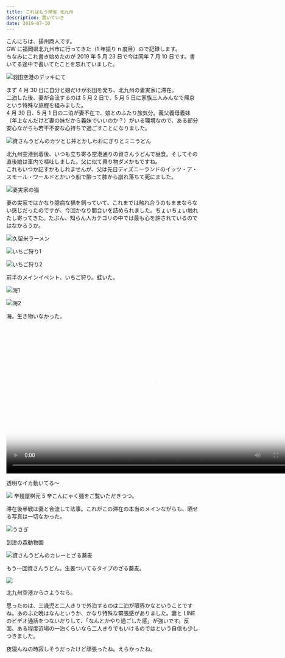 ```yaml
---
title: これはもう帰省 北九州
description: 書いていき
date: 2019-07-10
---
```


こんにちは、揚州商人です。  
GW に福岡県北九州市に行ってきた（1 年振り n 度目）ので記録します。  
ちなみにこれ書き始めたのが 2019 年 5 月 23 日で今は同年 7 月 10 日です。書いてる途中で書いてたことを忘れていました。

![羽田空港のデッキにて](https://lh3.googleusercontent.com/pw/AM-JKLXImz6qbsmuKlIVdWzd-6RQQZcDnZEYBmQAPgMzOm7UQ4npYfLqG-rH7Z6O2VyGLvCH3tuOTxwcnwGIL3-pvWQ9DzCaFUahWGL9LoSaJB_toDYRLWWprzyQJGPnTBUdT-Qg2RsnVGgK1CurdcsQ0icdbA=w780-h439)

まず 4 月 30 日に自分と娘だけが羽田を発ち、北九州の妻実家に滞在。  
二泊した後、妻が合流するのは 5 月 2 日で、5 月 5 日に家族三人みんなで帰京という特殊な旅程を組みました。  
4 月 30 日、5 月 1 日の二泊が妻不在で、娘とのふたり旅気分。義父義母義妹（年上なんだけど妻の妹だから義妹でいいのか？）がいる環境なので、ある部分安心ながらも若干不安な心持ちで過ごすことになりました。

![資さんうどんのカツとじ丼とかしわおにぎりとミニうどん](https://lh3.googleusercontent.com/pw/AM-JKLUf_WEkorNCeV-_gzE12-VqpywiSJs0d230GTwQuTO4SZYI_e2jBLpRG0cg6Y5kItCuL5xCpfekFVofYqTZu8S92aa4zMCqnQrQFCOlDOO-2F7vEIQF2vR03ZAAMulDRXym7ZZ9dLAHbu34b0zxis9QlA=w780-h585)

北九州空港到着後、いつも立ち寄る空港通りの資さんうどんで昼食。そしてその直後娘は車内で嘔吐しました。父に似て乗り物ダメかもですね。  
これもいつか記すかもしれませんが、父は先日ディズニーランドのイッツ・ア・スモール・ワールドとかいう船で酔って膝から崩れ落ちて死にました。

![妻実家の猫](https://lh3.googleusercontent.com/pw/AM-JKLXzTM_LRIi5ZZasHtxjVYmebWzRZ69SI-KtaN91pLJ1X9L6-fXsYgI1GF8J8HGb9dRuvS8YWFJLd28eD1XTNa23gEOoyc2Lmds_KPz0pB2O6zwwxWOlxxbSF5rW53CCaA_4FlEGA0EBR80K0ARI6kIGcQ=w780-h1040)

妻の実家ではかなり臆病な猫を飼っていて、これまでは触れ合うのもままならない感じだったのですが、今回かなり間合いを詰められました。ちょいちょい触れたし寄ってきた。たぶん、知らん人カテゴリの中では最も心を許されているのではなかろうか。

![久留米ラーメン](https://lh3.googleusercontent.com/pw/AM-JKLUpoxrSQyn7kvwMZ3x-Ag0dhZ5UKNkdJwq2eULKtBic2wLahzwq1ncuNCgentW1-E2U5pbQIe3TTPqymFRh9AcKBpBAunkabOL92QfHBaEfT99bITazfcMntGiLOH-Vj1wwgRyimPPW0d2fNT-NFLdhhg=w780-h1040)

![いちご狩り1](https://lh3.googleusercontent.com/pw/AM-JKLV68MaI8Eovv8Qi1ZcrsVhi88c1rXEja-0xs_-VlDcOLv46WZF39KhBLYd7bAplb_a7IHN5Fghf1oG6F2unksCNwyJIh5DLFv00IAkE7onR_sMG8aq5HcHpZoFQi_yzLZh4r7ksc33uVZRq_A1xZ0s44g=w780-h1040)

![いちご狩り2](https://lh3.googleusercontent.com/pw/AM-JKLUWCuHrvQRQt5QB8q6A2jnnDkeVztNYLaGRYay_mPUzjuJpKXHABOvVbE2j1OQXQZ47_D55HC_7DfZaokze-7yNp4-D8Ku6oOuZ_VCEoOEeqlgq-1pnnI7-lIhKxiNnLgD6UcN9GfTveMgQZE3w1AtD9Q=w780-h1385)

前半のメインイベント、いちご狩り。蛙いた。

![海1](https://lh3.googleusercontent.com/pw/AM-JKLWAWzmhagNchXeFW6Qt_ZLV5ZV-nzSqrq30K-r0LfqHiqnrezCj-X5BM91_Cb8-MQLFABsQUsy2h7exKg8xHEYkEh3NXTlS6OvXYuparFQPXnnaL4FrxXYu-4dCUY7X0YTNULbskcJx5LxkXr1g_cqyaw=w780-h585)

![海2](https://lh3.googleusercontent.com/pw/AM-JKLWB5tYtwB5O3zas9yB0DkPkGTGvPB-7_zJC4flWTSmGQbb6pMCNUZuScxNSFTnkTT5WzNVgOqGNXKWkRclm0x7wQkin_-s47eb2DFwsSwx6q8VYjXmN-xtSy28E0qHj2Lsp-lEsLARWMAIJjsbiyQOwjw=w780-h585)

海。生き物いなかった。

<video controls preload="metadata" poster="https://lh3.googleusercontent.com/pw/AM-JKLWOT99nxKGDJvJjxLQJlgDYaeKqH9moSl9v58W1ArhG7AM2ATH6MTLz0uwIj7Upr5r5KVjFbi-wZ_9ui5sBGrJlg9seOg_tY-Wwbrj1OgJ8mE_dxYQHboyOR1p1pMr6wERiSNWncBGSFIerunP_qQrG7Q=w1112-h1968" title="イカ動画" width="780">
  <source src="https://user-images.githubusercontent.com/4241290/133202579-e476bc08-bf57-4832-95fb-870ad5e232c1.mp4" type="video/mp4">
  This browser does not support the video element.
</video>

透明なイカ動いてる〜

![](https://lh3.googleusercontent.com/pw/AM-JKLU3KUgeNjteaiqHtBV0C3yNVveJoMFTVHw_O4FGG_tyIAHnoCN9VXn3r8GlDF3O49XfNTREZY6u7gtITfzQc3gn2D-qOy2mlQ1ONKKG6LR4rO-rei5txxnf3B5sTt5lRIrq7-mwzZGxIqRiCo6XCsrtOw=w780-h1040)
辛麺屋桝元 5 辛こんにゃく麺をご覧いただきつつ。

滞在後半戦は妻と合流して法事。これがこの滞在の本当のメインながらも、晒せる写真は一切なかった。

![うさぎ](https://lh3.googleusercontent.com/pw/AM-JKLWmE8_zue1ndXchsSETt2sKSchNVa8rgWzZI5AKwOLbdf6nclt2pJQ3xihRUA34sx0uUYChOAVeB0gyFdLY8lIQ0p4sB_BvmUoh_8yshTaQpGPTboLKAEw3pJ3uPsTEbtNL8yeboXMg2cLR1kDcHLX6nw=w780-h439)

到津の森動物園

![資さんうどんのカレーとざる蕎麦](https://lh3.googleusercontent.com/pw/AM-JKLUSFu75-TXCIwEXVYj4rzavppaDxaMSImZPuxFDebR3hWuK-Fdm28DLgmAjKqh9oZNql3pPtIkNf8fSBE31ZeNrps4M2c5f3ZDI5R1QQLrvUteO3NAGqXWVAux-Q4qYY3Y94-jUBWSBUv_eYQB7Ri44Hg=w780-h585)

もう一回資さんうどん。生姜ついてるタイプのざる蕎麦。

![](https://lh3.googleusercontent.com/pw/AM-JKLVcWvoY6CiEtFNXev3FEbfVI6Tn93qvkfyf4MQdYGhTT9npZ20B9-NpDsbe8rTnMy54YGlVnd1M1sf5tmTksidu6gJ9uLS7toegfz24vs5aS-w2IRLm3e6C_KJkWVnaDcvWBCaNKgv3gM3qtd9QV_D0qQ=w780-h585)

北九州空港からさようなら。

思ったのは、三歳児と二人きりで外泊するのは二泊が限界かなということですね。あのふた晩はなんというか、かなり特殊な緊張感がありました。妻と LINE のビデオ通話をつないだりして、「なんとかやり過ごした感」が強いです。反面、ある程度近場の一泊くらいなら二人きりでもいけるのではという自信も少しつきました。

夜寝んねの時寂しそうだったけど頑張ったね。えらかったね。
